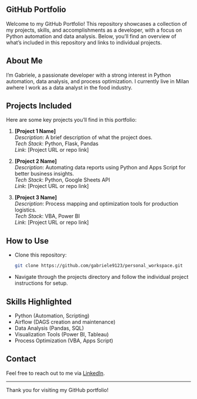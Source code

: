 ## GitHub Portfolio

Welcome to my GitHub Portfolio! This repository showcases a collection of my projects, skills, and accomplishments as a developer, with a focus on Python automation and data analysis. Below, you’ll find an overview of what’s included in this repository and links to individual projects.


## About Me
I’m Gabriele, a passionate developer with a strong interest in Python automation, data analysis, and process optimization.
I currently live in Milan awhere I work as a data analyst in the food industry.


## Projects Included
Here are some key projects you’ll find in this portfolio:

1. **[Project 1 Name]**  
   *Description*: A brief description of what the project does.  
   *Tech Stack*: Python, Flask, Pandas  
   *Link*: [Project URL or repo link]  
   
2. **[Project 2 Name]**  
   *Description*: Automating data reports using Python and Apps Script for better business insights.  
   *Tech Stack*: Python, Google Sheets API  
   *Link*: [Project URL or repo link]  
   
3. **[Project 3 Name]**  
   *Description*: Process mapping and optimization tools for production logistics.  
   *Tech Stack*: VBA, Power BI  
   *Link*: [Project URL or repo link]  


## How to Use
- Clone this repository:
    ```bash
    git clone https://github.com/gabriele9123/personal_workspace.git
    ```
- Navigate through the projects directory and follow the individual project instructions for setup.


## Skills Highlighted
- Python (Automation, Scripting)
- Airflow (DAGS creation and maintenance)
- Data Analysis (Pandas, SQL)
- Visualization Tools (Power BI, Tableau)
- Process Optimization (VBA, Apps Script)


## Contact
Feel free to reach out to me via [LinkedIn]([https://www.linkedin.com/in/your-linkedin](https://www.linkedin.com/in/gabriele-pascaretta/)).

---

Thank you for visiting my GitHub portfolio!
